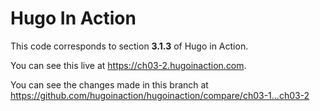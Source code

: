 Hugo In Action
===============

This code corresponds to section **3.1.3** of Hugo in Action.

You can see this live at https://ch03-2.hugoinaction.com.

You can see the changes made in this branch at https://github.com/hugoinaction/hugoinaction/compare/ch03-1...ch03-2

